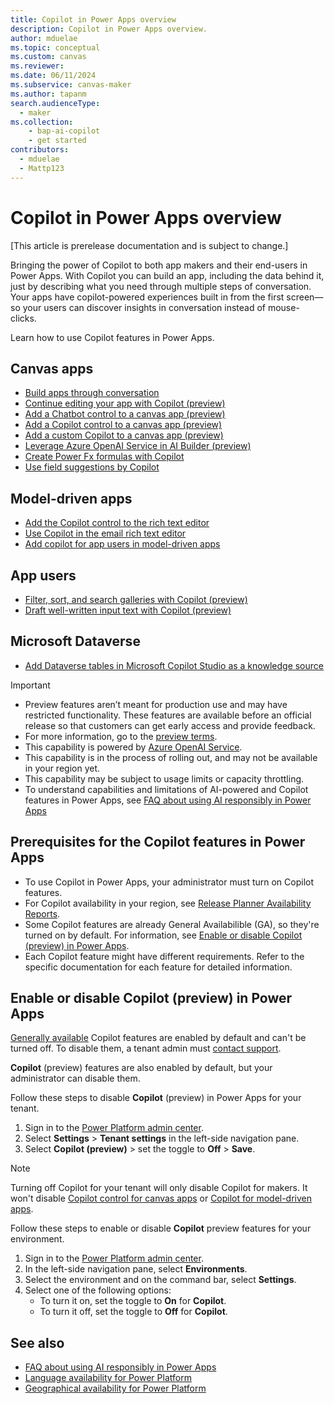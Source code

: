 ```yaml
---
title: Copilot in Power Apps overview
description: Copilot in Power Apps overview.
author: mduelae
ms.topic: conceptual
ms.custom: canvas
ms.reviewer: 
ms.date: 06/11/2024
ms.subservice: canvas-maker
ms.author: tapanm
search.audienceType: 
  - maker
ms.collection: 
    - bap-ai-copilot
    - get started
contributors:
  - mduelae
  - Mattp123
---
```


# Copilot in Power Apps overview

[This article is prerelease documentation and is subject to change.]

Bringing the power of Copilot to both app makers and their end-users in Power Apps. With Copilot you can build an app, including the data behind it, just by describing what you need through multiple steps of conversation. Your apps have copilot-powered experiences built in from the first screen&mdash;so your users can discover insights in conversation instead of mouse-clicks.

Learn how to use Copilot features in Power Apps.

## Canvas apps

- [Build apps through conversation](ai-conversations-create-app.md)
- [Continue editing your app with Copilot (preview)](ai-edit-app.md)
- [Add a Chatbot control to a canvas app (preview)](add-ai-chatbot.md)
- [Add a Copilot control to a canvas app (preview)](add-ai-copilot.md)
- [Add a custom Copilot to a canvas app (preview)](add-custom-copilot.md)
- [Leverage Azure OpenAI Service in AI Builder (preview)](/ai-builder/prebuilt-azure-openai)
- [Create Power Fx formulas with Copilot](ai-formulas-formulabar.md)
- [Use field suggestions by Copilot](ai-field-suggestions.md)

## Model-driven apps

- [Add the Copilot control to the rich text editor](../model-driven-apps/copilot-control.md)
- [Use Copilot in the email rich text editor](../model-driven-apps/use-copilot-email-assist.md)
- [Add copilot for app users in model-driven apps](../model-driven-apps/add-ai-copilot.md)

## App users
- [Filter, sort, and search galleries with Copilot (preview)](../../user/smartgrid.md)
- [Draft well-written input text with Copilot (preview)](../../user/well-written-input-text-copilot.md)

## Microsoft Dataverse

- [Add Dataverse tables in Microsoft Copilot Studio as a knowledge source](/microsoft-copilot-studio/knowledge-add-existing-copilot#dataverse)

> [!IMPORTANT]
> - Preview features aren’t meant for production use and may have restricted functionality. These features are available before an official release so that customers can get early access and provide feedback.
> - For more information, go to the [preview terms](https://go.microsoft.com/fwlink/?linkid=2189520).
> - This capability is powered by [Azure OpenAI Service](/azure/cognitive-services/openai/overview).
> - This capability is in the process of rolling out, and may not be available in your region yet.
> - This capability may be subject to usage limits or capacity throttling.
> - To understand capabilities and limitations of AI-powered and Copilot features in Power Apps, see [FAQ about using AI responsibly in Power Apps](../common/transparency-note.md)

## Prerequisites for the Copilot features in Power Apps

- To use Copilot in Power Apps, your administrator must turn on Copilot features.
- For Copilot availability in your region, see  [Release Planner Availability Reports](https://releaseplans.microsoft.com/en-US/availability-reports/?report=copilotfeaturereport).
- Some Copilot features are already General Availabilible (GA), so they're turned on by default. For information, see [Enable or disable Copilot (preview) in Power Apps](ai-overview.md#enable-or-disable-copilot-preview-in-power-apps).
- Each Copilot feature might have different requirements. Refer to the specific documentation for each feature for detailed information.

## Enable or disable Copilot (preview) in Power Apps

[Generally available](/power-platform/admin/general-availability-deployment) Copilot features are enabled by default and can't be turned off. To disable them, a tenant admin must [contact support](/power-platform/admin/get-help-support).

**Copilot** (preview) features are also enabled by default, but your administrator can disable them.

Follow these steps to disable **Copilot** (preview) in Power Apps for your tenant.

1. Sign in to the [Power Platform admin center](https://admin.powerplatform.microsoft.com/).
2. Select **Settings** > **Tenant settings** in the left-side navigation pane.
3. Select **Copilot (preview)** > set the toggle to **Off** > **Save**.

> [!NOTE]
> Turning off Copilot for your tenant will only disable Copilot for makers. It won't disable [Copilot control for canvas apps](add-ai-copilot.md) or [Copilot for model-driven apps](../model-driven-apps/add-ai-copilot.md).

Follow these steps to enable or disable **Copilot** preview features for your environment.

1. Sign in to the [Power Platform admin center](https://admin.powerplatform.microsoft.com/).
2. In the left-side navigation pane, select **Environments**.
3. Select the environment and on the command bar, select **Settings**.
4. Select one of the following options:
   - To turn it on, set the toggle to **On** for **Copilot**.
   - To turn it off, set the toggle to **Off** for **Copilot**.


## See also

- [FAQ about using AI responsibly in Power Apps](../common/transparency-note.md)
- [Language availability for Power Platform](https://dynamics.microsoft.com/availability-reports/languagereport/)
- [Geographical availability for Power Platform](https://dynamics.microsoft.com/availability-reports/georeport/)
  
